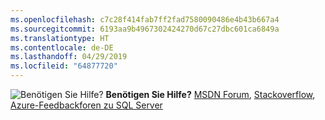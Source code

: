 ```yaml
---
ms.openlocfilehash: c7c28f414fab7ff2fad7580090486e4b43b667a4
ms.sourcegitcommit: 6193aa9b4967302424270d67c27dbc601ca6849a
ms.translationtype: HT
ms.contentlocale: de-DE
ms.lasthandoff: 04/29/2019
ms.locfileid: "64877720"
---
```

<Token>![Benötigen Sie Hilfe?](media/needhelp_person_icon.png)  **Benötigen Sie Hilfe?** [MSDN Forum](https://social.msdn.microsoft.com/Forums/sqlserver/home?category=sqlserver&filter=alltypes&sort=lastpostdesc), [Stackoverflow](https://stackoverflow.com/questions/tagged/sql-server), [Azure-Feedbackforen zu SQL Server](https://feedback.azure.com/forums/908035-sql-server)</Token>
